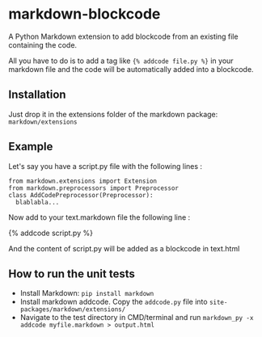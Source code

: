 # markdown-blockcode

A Python Markdown extension to add blockcode from an existing file containing the code.

All you have to do is to add a tag like `{% addcode file.py %}` in your markdown file and the code will be automatically added into a blockcode.

## Installation

Just drop it in the extensions folder of the markdown package: `markdown/extensions`

## Example

Let's say you have a script.py file with the following lines :

    from markdown.extensions import Extension
    from markdown.preprocessors import Preprocessor
    class AddCodePreprocessor(Preprocessor):
      blablabla...
  
  
Now add to your text.markdown file the following line :

  {% addcode script.py %}

And the content of script.py will be added as a blockcode in text.html


## How to run the unit tests

* Install Markdown: `pip install markdown`
* Install markdown addcode. Copy the `addcode.py` file into `site-packages/markdown/extensions/`
* Navigate to the test directory in CMD/terminal and run `markdown_py -x addcode myfile.markdown > output.html`

